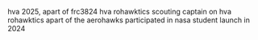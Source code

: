 hva 2025, 
apart of frc3824 hva rohawktics 
scouting captain on hva rohawktics 
apart of the aerohawks
participated in nasa student launch in 2024
